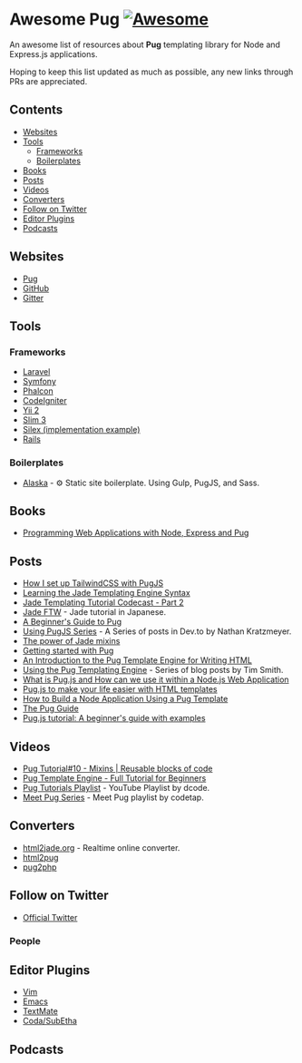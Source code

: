 # Awesome Pug [![Awesome](https://awesome.re/badge.svg)](https://github.com/sindresorhus/awesome)

An awesome list of resources about **Pug** templating library for Node and Express.js applications.

Hoping to keep this list updated as much as possible, any new links through PRs are appreciated.

## Contents
- [Websites](#websites)
- [Tools](#tools)
  - [Frameworks](#frameworks)
  - [Boilerplates](#boilerplates)
- [Books](#books)
- [Posts](#posts)
- [Videos](#videos)
- [Converters](#converters)
- [Follow on Twitter](#follow-on-twitter)
- [Editor Plugins](#editor-plugins)
- [Podcasts](#podcasts)


## Websites
- [Pug](https://pugjs.org)
- [GitHub](https://github.com/pugjs/pug)
- [Gitter](https://gitter.im/pugjs/pug)

## Tools

### Frameworks
- [Laravel](https://github.com/BKWLD/laravel-pug)
- [Symfony](https://github.com/pug-php/pug-symfony)
- [Phalcon](https://github.com/pug-php/pug-phalcon)
- [CodeIgniter](https://github.com/pug-php/ci-pug-engine)
- [Yii 2](https://github.com/pug-php/pug-yii2)
- [Slim 3](https://github.com/pug-php/pug-slim)
- [Silex (implementation example)](https://gist.github.com/kylekatarnls/ba13e4361ab14f4ff5d2a5775eb0cc10)
- [Rails](https://github.com/yivo/pug-rails)

### Boilerplates
- [Alaska](https://github.com/pixelsbyeryc/alaska) - :gear: Static site boilerplate. Using Gulp, PugJS, and Sass.


## Books
- [Programming Web Applications with Node, Express and Pug](https://www.apress.com/gp/book/9781484225103)

## Posts
- [How I set up TailwindCSS with PugJS](https://mukhtar.hashnode.dev/how-i-set-tailwindcss-up-with-pugjs)
- [Learning the Jade Templating Engine Syntax](https://cssdeck.com/labs/learning-the-jade-templating-engine-syntax)
- [Jade Templating Tutorial Codecast - Part 2](https://cssdeck.com/labs/jade-templating-tutorial-codecast-part-2)
- [Jade FTW](https://gist.github.com/japboy/5402844) - Jade tutorial in Japanese.
- [A Beginner's Guide to Pug](https://www.sitepoint.com/a-beginners-guide-to-pug/)
- [Using PugJS Series](https://dev.to/nkratzmeyer/series/1963) - A Series of posts in Dev.to by Nathan Kratzmeyer.
- [The power of Jade mixins](https://jh3y.medium.com/the-power-of-jade-mixins-f0fb3c8d8422)
- [Getting started with Pug](https://blog.logrocket.com/getting-started-with-pug/)
- [An Introduction to the Pug Template Engine for Writing HTML](https://alligator.io/html/exploring-pug-to-write-html/)
- [Using the Pug Templating Engine](https://www.iamtimsmith.com/blog/using-the-pug-templating-engine-part-1-markup) - Series of blog posts by Tim Smith.
- [What is Pug.js and How can we use it within a Node.js Web Application](https://codeburst.io/what-is-pug-js-jade-and-how-can-we-use-it-within-a-node-js-web-application-69a092d388eb)
- [Pug.js to make your life easier with HTML templates](https://medium.com/jspoint/pug-js-to-make-your-life-easier-with-html-templates-9c62273626e0)
- [How to Build a Node Application Using a Pug Template](https://blog.bitsrc.io/how-to-build-a-node-application-using-a-pug-template-7319ab1bba69)
- [The Pug Guide](https://flaviocopes.com/pug/)
- [Pug.js tutorial: A beginner's guide with examples](https://blog.logrocket.com/using-pug-js-with-vue-js/)

## Videos
- [Pug Tutorial#10 - Mixins | Reusable blocks of code](https://www.youtube.com/watch?v=muZUf0k_bHw)
- [Pug Template Engine - Full Tutorial for Beginners](https://www.youtube.com/watch?v=kt3cEjjkCZA)
- [Pug Tutorials Playlist](https://www.youtube.com/watch?v=AY99ODBchIA&list=PLVvjrrRCBy2JbOPP2JXfCtADABI1QHzWg) - YouTube Playlist by dcode.
- [Meet Pug Series](https://www.youtube.com/watch?v=2dCDu_8EVFA&list=PLlgRhtOkjmmAvyOIKHWfU-DVrLqRePWa1) - Meet Pug playlist by codetap.



## Converters
- [html2jade.org](http://html2jade.org/) - Realtime online converter.
- [html2pug](https://github.com/donpark/html2jade)
- [pug2php](https://github.com/SE7ENSKY/jade2php)


## Follow on Twitter
- [Official Twitter](https://twitter.com/pug_js)


### People


## Editor Plugins
- [Vim](https://github.com/digitaltoad/vim-pug)
- [Emacs](https://github.com/brianc/jade-mode)
- [TextMate](http://github.com/miksago/jade-tmbundle)
- [Coda/SubEtha](https://github.com/aaronmccall/jade.mode)

## Podcasts
